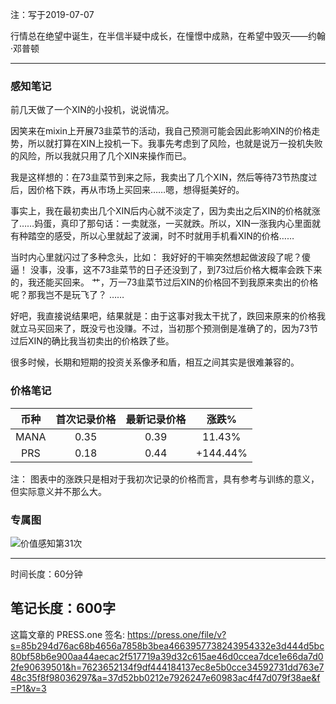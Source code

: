 注：写于2019-07-07

行情总在绝望中诞生，在半信半疑中成长，在憧憬中成熟，在希望中毁灭——约翰·邓普顿

------

### 感知笔记
前几天做了一个XIN的小投机，说说情况。

因笑来在mixin上开展73韭菜节的活动，我自己预测可能会因此影响XIN的价格走势，所以就打算在XIN上投机一下。我事先考虑到了风险，也就是说万一投机失败的风险，所以我就只用了几个XIN来操作而已。

我是这样想的：在73韭菜节到来之际，我卖出了几个XIN，然后等待73节热度过后，因价格下跌，再从市场上买回来……嗯，想得挺美好的。

事实上，我在最初卖出几个XIN后内心就不淡定了，因为卖出之后XIN的价格就涨了……妈蛋，真印了那句话：一卖就涨，一买就跌。所以，XIN一涨我内心里面就有种踏空的感受，所以心里就起了波澜，时不时就用手机看XIN的价格……

当时内心里就闪过了多种念头，比如：
我好好的干嘛突然想起做波段了呢？傻逼！
没事，没事，这不73韭菜节的日子还没到了，到73过后价格大概率会跌下来的，我还能买回来。
艹，万一73韭菜节过后XIN的价格回不到我原来卖出的价格呢？那我岂不是玩飞了？
……

好吧，我直接说结果吧，结果就是：由于这事对我太干扰了，跌回来原来的价格我就立马买回来了，既没亏也没赚。不过，当初那个预测倒是准确了的，因为73节过后XIN的确比我当初卖出的价格跌了些。

很多时候，长期和短期的投资关系像矛和盾，相互之间其实是很难兼容的。

### 价格笔记

| 币种 | 首次记录价格 | 最新记录价格 |  涨跌%  |
| :--: | :----------: | :----------: | :-----: |
| MANA |     0.35     |     0.39   |  11.43%  |
| PRS  |     0.18     |     0.44  | +144.44% |

注： 图表中的涨跌只是相对于我初次记录的价格而言，具有参考与训练的意义，但实际意义并不那么大。

### 专属图


![价值感知第31次](https://press.one/thumbnail?width=720&url=https://static.press.one/a6/e1/a6e121cb2fce83f5a0944dc634faf56768c225422f61ea8a56d4cfb762e2386b.jpg)


------

时间长度：60分钟

笔记长度：600字
----
这篇文章的 PRESS.one 签名:
https://press.one/file/v?s=85b294d76ac68b4656a7858b3bea4663957738243954332e3d444d5bc80bf58b6e900aa44aecac2f517719a39d32c615ae46d0ccea7dce1e66da7d02fe90639501&h=7623652134f9df444184137ec8e5b0cce34592731dd763e748c35f8f98036297&a=37d52bb0212e7926247e60983ac4f47d079f38ae&f=P1&v=3

